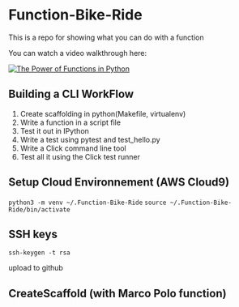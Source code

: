 # Function-Bike-Ride
This is a repo for showing what you can do with a function

You can watch a video walkthrough here:

[![The Power of Functions in Python](https://img.youtube.com/vi/lN6OSIDpgyg/0.jpg)](https://youtu.be/ln6ODIDpgyg)

## Building a CLI WorkFlow  
1. Create scaffolding in python(Makefile, virtualenv)
2. Write a function in a script file
3. Test it out in IPython
4. Write a test using pytest and test_hello.py
5. Write a Click command line tool
6. Test all it using the Click test runner


## Setup Cloud Environnement (AWS Cloud9)
`python3 -m venv ~/.Function-Bike-Ride`
`source ~/.Function-Bike-Ride/bin/activate`

## SSH keys

`ssh-keygen -t rsa`

upload to github

## CreateScaffold (with Marco Polo function)



